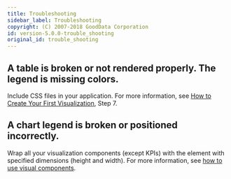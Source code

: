 ```yaml
---
title: Troubleshooting
sidebar_label: Troubleshooting
copyright: (C) 2007-2018 GoodData Corporation
id: version-5.0.0-trouble_shooting
original_id: trouble_shooting
---
```


## A table is broken or not rendered properly. The legend is missing colors.

Include CSS files in your application. For more information, see [How to Create Your First Visualization](02_start__no_boilerplate.md), Step 7.

## A chart legend is broken or positioned incorrectly. 

Wrap all your visualization components \(except KPIs\) with the element with specified dimensions \(height and width\). For more information, see [how to use visual components](10_vis__start_with_visual_components.md).
